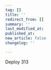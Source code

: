```yaml
---
tag: []
title: ''
redirect_from: []
summary: ''
last_modified_at: 
published_at: 
new_article: false
changelog: ''

---
```

Deploy 313